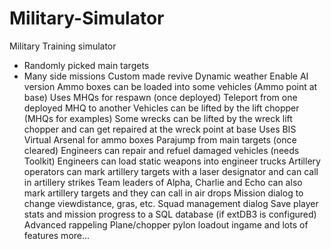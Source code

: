 # Military-Simulator
Military Training simulator 

* Randomly picked main targets
* Many side missions
Custom made revive
Dynamic weather
Enable AI version 
Ammo boxes can be loaded into some vehicles (Ammo point at base)
Uses MHQs for respawn (once deployed)
Teleport from one deployed MHQ to another
Vehicles can be lifted by the lift chopper (MHQs for examples)
Some wrecks can be lifted by the wreck lift chopper and can get repaired at the wreck point at base
Uses BIS Virtual Arsenal for ammo boxes
Parajump from main targets (once cleared)
Engineers can repair and refuel damaged vehicles (needs Toolkit)
Engineers can load static weapons into engineer trucks
Artillery operators can mark artillery targets with a laser designator and can call in artillery strikes
Team leaders of Alpha, Charlie and Echo can also mark artillery targets and they can call in air drops
Mission dialog to change viewdistance, gras, etc.
Squad management dialog
Save player stats and mission progress to a SQL database (if extDB3 is configured)
Advanced rappeling
Plane/chopper pylon loadout ingame
and lots of features more...
